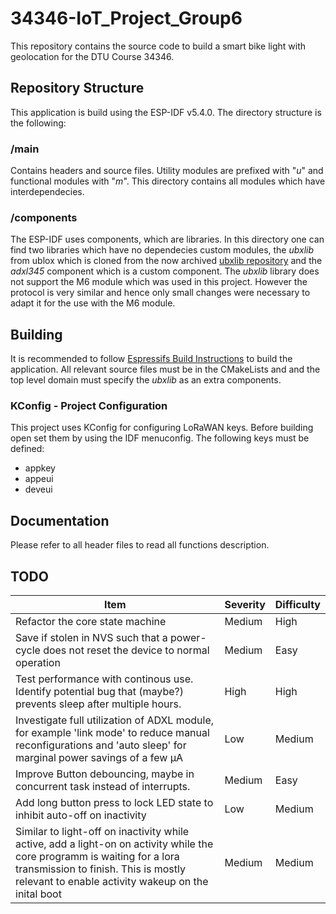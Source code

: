 # 34346-IoT_Project_Group6
This repository contains the source code to build a smart bike light with geolocation for the DTU Course 34346.

## Repository Structure
This application is build using the ESP-IDF v5.4.0. The directory structure is the following:

### /main
Contains headers and source files. Utility modules are prefixed with "*u*" and functional modules with "*m*". This directory contains all modules which have interdependecies.

### /components
The ESP-IDF uses components, which are libraries. In this directory one can find two libraries which have no dependecies custom modules, the *ubxlib*  from ublox which is cloned from the now archived [ubxlib repository](https://github.com/u-blox/ubxlib) and the *adxl345* component which is a custom component. The *ubxlib* library does not support the M6 module which was used in this project. However the protocol is very similar and hence only small changes were necessary to adapt it for the use with the M6 module.

## Building
It is recommended to follow [Espressifs Build Instructions](https://docs.espressif.com/projects/esp-idf/en/v5.4.1/esp32/api-guides/build-system.html) to build the application. All relevant source files must be in the CMakeLists and and the top level domain must specify the *ubxlib* as an extra components. 

### KConfig - Project Configuration
This project uses KConfig for configuring LoRaWAN keys. Before building open set them by using the IDF menuconfig. The following keys must be defined:
- appkey
- appeui
- deveui

## Documentation
Please refer to all header files to read all functions description.

## TODO
|   Item   |  Severity    | Difficulty|
| ---- | ---- | ---- |
|Refactor the core state machine| Medium |High|
|Save if stolen in NVS such that a power-cycle does not reset the device to normal operation|Medium|Easy|
|Test performance with continous use. Identify potential bug that (maybe?) prevents sleep after multiple hours. |High|High|
| Investigate full utilization of ADXL module, for example 'link mode' to reduce manual reconfigurations and 'auto sleep' for marginal power savings of a few μA |Low |Medium|
| Improve Button debouncing, maybe in concurrent task instead of interrupts. | Medium | Easy |
| Add long button press to lock LED state to inhibit auto-off on inactivity | Low | Medium |
| Similar to light-off on inactivity while active, add a light-on on activity while the core programm is waiting for a lora transmission to finish. This is mostly relevant to enable activity wakeup on the inital boot | Medium | Medium |